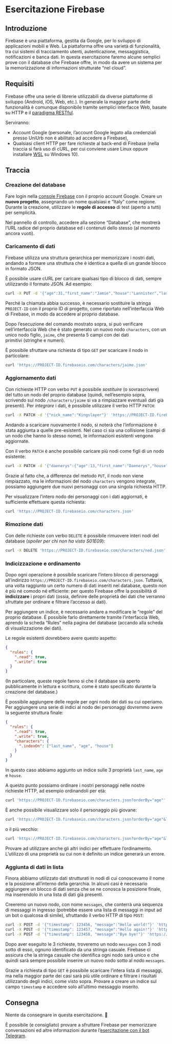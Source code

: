 # Esercitazione Firebase

## Introduzione

Firebase è una piattaforma, gestita da Google, per lo sviluppo di applicazioni mobili e Web.
La piattaforma offre una varietà di funzionalità, tra cui sistemi di tracciamento utenti, autenticazione, messaggistica, notificazioni e banca dati.
In questa esercitazione faremo alcune semplici prove con il database che Firebase offre, in modo da avere un sistema per la memorizzazione di informazioni strutturate “nel cloud”.

## Requisiti

Firebase offre una serie di librerie utilizzabili da diverse piattaforme di sviluppo (Android, iOS, Web, etc.).
In generale la maggior parte delle funzionalità è comunque disponibile tramite semplici interfacce Web, basate su HTTP e il [paradigma RESTful](https://sites.google.com/site/richardgennaro/home/development/software_architecture_design/programming-paradigms/paradigma-rest---restful).

Serviranno:

* Account Google (personale, l’account Google legato alla credenziali presso UniUrb non è abilitato ad accedere a Firebase),
* Qualsiasi client&nbsp;HTTP per fare richieste al back-end di Firebase (nella traccia si farà uso di cURL, per cui conviene usare Linux oppure installare [WSL](https://docs.microsoft.com/en-us/windows/wsl/install-win10) su Windows&nbsp;10).

## Traccia

### Creazione del database

Fare login nella [console Firebase](https://console.firebase.google.com/) con il proprio account Google.
Creare un **nuovo progetto**, assegnando un nome qualsiasi e “Italy” come regione.
Durante la creazione, utilizzare le **regole di accesso** di test (aperto a tutti) per semplicità.

Nel pannello di controllo, accedere alla sezione “Database”, che mostrerà l’URL radice del proprio database ed i contenuti dello stesso (al momento ancora vuoti).

### Caricamento di dati

Firebase utilizza una struttura gerarchica per memorizzare i nostri dati, andando a formare una struttura che è identica a quella di un grande blocco in formato JSON.

È possibile usare cURL per caricare qualsasi tipo di blocco di dati, sempre utilizzando il formato JSON.
Ad esempio:

```bash
curl -X PUT -d '{"age":31,"first_name":"Jamie","house":"Lannister","last_name":"Lannister","nick_name":"Kingslayer"}' 'https://PROJECT-ID.firebaseio.com/characters/jaime.json'
```

Perché la chiamata abbia successo, è necessario sostituire la stringa `PROJECT-ID` con il proprio ID di progetto, come riportato nell’interfaccia Web di Firebase, in modo da accedere al proprio database.

Dopo l’esecuzione del comando mostrato sopra, si può verificare nell’interfaccia Web che è stato generato un nuovo nodo `characters`, con un unico nodo figlio, `jaime`, che presenta 5&nbsp;campi con dei dati primitivi&nbsp;(stringhe e numeri).

È possibile sfruttare una richiesta di tipo `GET` per scaricare il nodo in particolare:

```bash
curl 'https://PROJECT-ID.firebaseio.com/characters/jaime.json'
```

### Aggiornamento dati

Con richieste&nbsp;HTTP con verbo `PUT` è possibile *sostituire* (o sovrascrivere) del tutto un nodo del proprio database (quindi, nell’esempio sopra, scrivendo sul nodo `/characters/jaime` si va a rimpiazzare eventuali dati già presenti).
Per *integrare* i dati, è possibile utilizzare il verbo&nbsp;HTTP `PATCH`:

```bash
curl -X PATCH -d '{"nick_name":"Kingslayer"}' 'https://PROJECT-ID.firebaseio.com/characters/jaime.json'
```

Andando a scaricare nuovamente il nodo, si noterà che l’informazione è stata aggiunta a quelle pre-esistenti.
Nel caso ci sia una collisione (campi di un nodo che hanno lo stesso nome), le informazioni esistenti vengono aggiornate.

Con il verbo&nbsp;`PATCH` è anche possibile caricare più nodi come figli di un nodo esistente:

```bash
curl -X PATCH -d '{"daenerys":{"age":13,"first_name":"Daenerys","house":"Targaryen","last_name":"Targaryen"},"ned":{"age":34,"first_name":"Eddard","house":"Stark","last_name":"Stark","nick_name":"Ned"},"jon":{"first_name":"Jon","last_name":"Snow","age":14,"house":"Stark"}}' 'https://PROJECT-ID.firebaseio.com/characters.json'
```

Grazie al fatto che, a differenza del metodo&nbsp;`PUT`, il nodo non viene rimpiazzato, ma le informazioni del nodo `characters` vengono integrate, possiamo aggiungere due nuovi personaggi con una singola richiesta&nbsp;HTTP.

Per visualizzare l’intero nodo dei personaggi con i dati aggiornati, è sufficiente effettuare questa richiesta:

```bash
curl 'https://PROJECT-ID.firebaseio.com/characters.json'
```

### Rimozione dati

Con delle richieste con verbo&nbsp;`DELETE` è possibile rimuovere interi nodi del database (*spoiler per chi non ha visto S01E09*):

```bash
curl -X DELETE 'https://PROJECT-ID.firebaseio.com/characters/ned.json'
```

### Indicizzazione e ordinamento

Dopo ogni operazione è possibile scaricare l’intero blocco di personaggi all’indirizzo `https://PROJECT-ID.firebaseio.com/characters.json`.
Tuttavia, una volta raggiunto un certo numero di dati inseriti nel database, questo non è più né comodo né efficiente: per questo Firebase offre la possibilità di **indicizzare** i propri dati (ossia, definire delle proprietà dei dati che verranno sfruttate per ordinare e filtrare l’accesso ai dati).

Per aggiungere un indice, è necessario andare a modificare le “regole” del proprio database.
È possibile farlo direttamente tramite l’interfaccia Web, aprendo la scheda “Rules” nella pagina del database (accando alla scheda di visualizzazione dei dati).

Le regole esistenti dovrebbero avere questo aspetto:

```json
{
  "rules": {
    ".read": true,
    ".write": true
  }
}
```

(In particolare, queste regole fanno sì che il database sia aperto pubblicamente in lettura e scrittura, come è stato specificato durante la creazione del database.)

È possibile aggiungere delle regole per ogni nodo dei dati su cui operiamo.
Per aggiungere una serie di indici al nodo dei personaggi dovremmo avere la seguente struttura finale:

```json
{
  "rules": {
    ".read": true,
    ".write": true,
    "characters": {
      ".indexOn": ["last_name", "age", "house"]
    }
  }
}
```

In questo caso abbiamo aggiunto un indice sulle 3&nbsp;proprietà `last_name`, `age` e `house`.

A questo punto possiamo ordinare i nostri personaggi nelle nostre richieste&nbsp;HTTP, ad esempio ordinandoli per età:

```bash
curl 'https://PROJECT-ID.firebaseio.com/characters.json?orderBy="age"'
```

È anche possibile visualizzare solo il personaggio più giovane:

```bash
curl 'https://PROJECT-ID.firebaseio.com/characters.json?orderBy="age"&limitToFirst=1'
```

o il più vecchio:

```bash
curl 'https://PROJECT-ID.firebaseio.com/characters.json?orderBy="age"&limitToLast=1'
```

Provare ad utilizzare anche gli altri indici per effettuare l’ordinamento.
L’utilizzo di una proprietà su cui non è definito un indice generarà un errore.

### Aggiunta di dati in lista

Finora abbiamo utilizzato dati strutturati in nodi di cui conoscevamo il nome e la posizione all’interno della gerarchia.
In alcuni casi è necessario aggiungere un blocco di dati senza che se ne conosca la posizione finale, ma inserendolo in una lista di dati già presenti.

Creeremo un nuovo nodo, con nome&nbsp;`messages`, che conterrà una sequenza di messaggi in ingresso (potrebbe essere una lista di messaggi in input ad un bot o qualcosa di simile), sfruttando il verbo&nbsp;HTTP di tipo&nbsp;`POST`:

```bash
curl -X POST -d '{"timestamp": 123456, "message":"Hello world!"}' 'https://PROJECT-ID.firebaseio.com/messages.json'
curl -X POST -d '{"timestamp": 123457, "message":"Hello again!"}' 'https://PROJECT-ID.firebaseio.com/messages.json'
curl -X POST -d '{"timestamp": 123458, "message":"Bye bye!"}' 'https://PROJECT-ID.firebaseio.com/messages.json'
```

Dopo aver eseguito le 3&nbsp;richieste, troveremo un nodo `messages` con 3&nbsp;nodi sotto di esso, ognuno identificato da una stringa casuale.
Firebase ci assicura che la stringa casuale che identifica ogni nodo sarà unico e che quindi sarà sempre possibile inserire un nuovo nodo sotto al nodo `messages`.

Grazie a richiesta di tipo&nbsp;`GET` è possibile scaricare l’intera lista di messaggi, ma nella maggior parte dei casi sarà più utile ordinare e filtrare i risultati utilizzando degli indici, come visto sopra.
Provare a creare un indice sul campo `timestamp` e accedere solo all’ultimo messaggio inserito.

## Consegna

Niente da consegnare in questa esercitazione.&nbsp;🙂

È possibile (e consigliato) provare a sfruttare Firebase per memorizzare conversazioni ed altre informazioni durante l’[esercitazione con il bot Telegram](https://github.com/DigiPlatMOOC/pdgt-esercitazione-bot-telegram).
